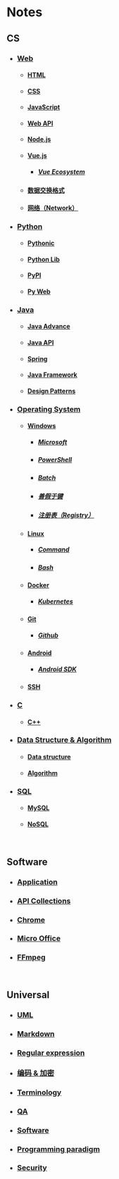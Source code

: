 # Notes  
## CS  
- ### [Web](./Notes/CS/Web.md)  
  - #### [HTML](./Notes/CS/HTML.md)  
  - #### [CSS](./Notes/CS/CSS.md)  
  - #### [JavaScript](./Notes/CS/JavaScript.md)  
  - #### [Web API](./Notes/CS/Web%20API.md)  
  - #### [Node.js](./Notes/CS/Node.js.md)  
  - #### [Vue.js](./Notes/CS/Vue.js.md)  
    - ##### [Vue Ecosystem](./Notes/CS/Vue%20Ecosystem.md)  
  - #### [数据交换格式](./Notes/CS/%E6%95%B0%E6%8D%AE%E4%BA%A4%E6%8D%A2%E6%A0%BC%E5%BC%8F.md)  
  - #### [网络（Network）](./Notes/CS/%E7%BD%91%E7%BB%9C%EF%BC%88Network%EF%BC%89.md)  
- ### [Python](./Notes/CS/Python.md)  
  - #### [Pythonic](./Notes/CS/Pythonic.md)  
  - #### [Python Lib](./Notes/CS/Python%20Lib.md)  
  - #### [PyPI](./Notes/CS/PyPI.md)  
  - #### [Py Web](./Notes/CS/Py%20Web.md)  
- ### [Java](./Notes/CS/Java.md)  
  - #### [Java Advance](./Notes/CS/Java%20Advance.md)  
  - #### [Java API](./Notes/CS/Java%20API.md)  
  - #### [Spring](./Notes/CS/Spring.md)  
  - #### [Java Framework](./Notes/CS/Java%20Framework.md)  
  - #### [Design Patterns](./Notes/CS/Design%20Patterns.md)  
- ### [Operating System](./Notes/CS/Operating%20System.md)  
  - #### [Windows](./Notes/CS/Windows.md)  
    - ##### [Microsoft](./Notes/CS/Microsoft.md)  
    - ##### [PowerShell](./Notes/CS/PowerShell.md)  
    - ##### [Batch](./Notes/CS/Batch.md)  
    - ##### [善假于键](./Notes/CS/%E5%96%84%E5%81%87%E4%BA%8E%E9%94%AE.md)  
    - ##### [注册表（Registry）](./Notes/CS/%E6%B3%A8%E5%86%8C%E8%A1%A8%EF%BC%88Registry%EF%BC%89.md)  
  - #### [Linux](./Notes/CS/Linux.md)  
    - ##### [Command](./Notes/CS/Command.md)  
    - ##### [Bash](./Notes/CS/Bash.md)  
  - #### [Docker](./Notes/CS/Docker.md)  
    - ##### [Kubernetes](./Notes/CS/Kubernetes.md)  
  - #### [Git](./Notes/CS/Git.md)  
    - ##### [Github](./Notes/CS/Github.md)  
  - #### [Android](./Notes/CS/Android.md)  
    - ##### [Android SDK](./Notes/CS/Android%20SDK.md)  
  - #### [SSH](./Notes/CS/SSH.md)  
- ### [C](./Notes/CS/C.md)  
  - #### [C++](./Notes/CS/C%2B%2B.md)  
- ### [Data Structure & Algorithm](./Notes/CS/Data%20Structure%20%26%20Algorithm.md)  
  - #### [Data structure](./Notes/CS/Data%20structure.md)  
  - #### [Algorithm](./Notes/CS/Algorithm.md)  
- ### [SQL](./Notes/CS/SQL.md)  
  - #### [MySQL](./Notes/CS/MySQL.md)  
  - #### [NoSQL](./Notes/CS/NoSQL.md)  

  <br />  
## Software  
- ### [Application](./Notes/Software/Application.md)  
- ### [API Collections](./Notes/Software/API%20Collections.md)  
- ### [Chrome](./Notes/Software/Chrome.md)  
- ### [Micro Office](./Notes/Software/Micro%20Office.md)  
- ### [FFmpeg](./Notes/Software/FFmpeg.md)  

  <br />  
## Universal  
- ### [UML](./Notes/Universal/UML.md)  
- ### [Markdown](./Notes/Universal/Markdown.md)  
- ### [Regular expression](./Notes/Universal/Regular%20expression.md)  
- ### [编码 & 加密](./Notes/Universal/%E7%BC%96%E7%A0%81%20%26%20%E5%8A%A0%E5%AF%86.md)  
- ### [Terminology](./Notes/Universal/Terminology.md)  
- ### [QA](./Notes/Universal/QA.md)  
- ### [Software](./Notes/Universal/Software.md)  
- ### [Programming paradigm](./Notes/Universal/Programming%20paradigm.md)  
- ### [Security](./Notes/Universal/Security.md)  

  <br />  
